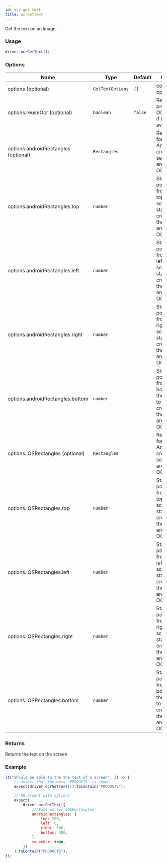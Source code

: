 ```yaml
---
id: ocr-get-text
title: ocrGetText
---
```


Get the text on an image.

### Usage

```js
driver.ocrGetText();
```

### Options

| Name                                 | Type             | Default | Details                                                                                |
| ------------------------------------ | ---------------- | ------- | -------------------------------------------------------------------------------------- |
| options (optional)                   | `GetTextOptions` | `{}`    | command options                                                                        |
| options.reuseOcr (optional)          | `boolean`        | `false` | Re-use a previous OCR scan if it is available                                          |
| options.androidRectangles (optional) | `Rectangles`     |         | Rectangles for Android to crop the search area for OCR                                 |
| options.androidRectangles.top        | `number`         |         | Start position from the top of the screen to start cropping the search area for OCR    |
| options.androidRectangles.left       | `number`         |         | Start position from the left of the screen to start cropping the search area for OCR   |
| options.androidRectangles.right      | `number`         |         | Start position from the right of the screen to start cropping the search area for OCR  |
| options.androidRectangles.bottom     | `number`         |         | Start position from the bottom of the screen to start cropping the search area for OCR |
| options.iOSRectangles (optional)     | `Rectangles`     |         | Rectangles for Android to crop the search area for OCR                                 |
| options.iOSRectangles.top            | `number`         |         | Start position from the top of the screen to start cropping the search area for OCR    |
| options.iOSRectangles.left           | `number`         |         | Start position from the left of the screen to start cropping the search area for OCR   |
| options.iOSRectangles.right          | `number`         |         | Start position from the right of the screen to start cropping the search area for OCR  |
| options.iOSRectangles.bottom         | `number`         |         | Start position from the bottom of the screen to start cropping the search area for OCR |

### Returns

Returns the text on the screen

### Example

```js
it("should be able to the the text of a screen", () => {
    // Assert that the word `PRODUCTS` is shown
    expect(driver.ocrGetText()).toContain("PRODUCTS");

    // OR assert with options
    expect(
        driver.ocrGetText({
            // Same as for iOSRectangles
            androidRectangles: {
                top: 200,
                left: 0,
                right: 800,
                bottom: 400,
            },
            reuseOcr: true,
        })
    ).toContain("PRODUCTS");
});
```
